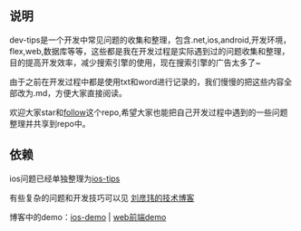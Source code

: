 ## 说明
dev-tips是一个开发中常见问题的收集和整理，包含.net,ios,android,开发环境，flex,web,数据库等等，这些都是我在开发过程是实际遇到过的问题收集和整理，目的提高开发效率，减少搜索引擎的使用，现在搜索引擎的广告太多了~

由于之前在开发过程中都是使用txt和word进行记录的，我们慢慢的把这些内容全部改为.md，方便大家直接阅读。

欢迎大家star和[follow](https://github.com/coolnameismy)这个repo,希望大家也能把自己开发过程中遇到的一些问题整理并共享到repo中。

## 依赖

ios问题已经单独整理为[ios-tips](https://github.com/coolnameismy/ios-tips) 

有些复杂的问题和开发技巧可以见 [刘彦玮的技术博客](http://liuyanwei.jumppo.com/)

博客中的demo：[ios-demo](https://github.com/coolnameismy/demo) | [web前端demo](https://github.com/coolnameismy/demo-web)
